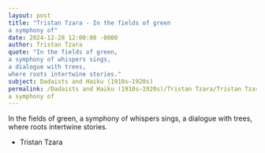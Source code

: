 ```yaml
---
layout: post
title: "Tristan Tzara - In the fields of green
a symphony of"
date: 2024-12-28 12:00:00 -0000
author: Tristan Tzara
quote: "In the fields of green,
a symphony of whispers sings,
a dialogue with trees,
where roots intertwine stories."
subject: Dadaists and Haiku (1910s–1920s)
permalink: /Dadaists and Haiku (1910s–1920s)/Tristan Tzara/Tristan Tzara - In the fields of green
a symphony of
---
```


In the fields of green,
a symphony of whispers sings,
a dialogue with trees,
where roots intertwine stories.

- Tristan Tzara
